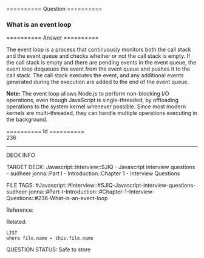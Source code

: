 ========== Question ==========  

### What is an event loop  

========== Answer ==========  

The event loop is a process that continuously monitors both the call stack and
the event queue and checks whether or not the call stack is empty. If the call
stack is empty and there are pending events in the event queue, the event loop
dequeues the event from the event queue and pushes it to the call stack. The
call stack executes the event, and any additional events generated during the
execution are added to the end of the event queue.

**Note:** The event loop allows Node.js to perform non-blocking I/O operations,
even though JavaScript is single-threaded, by offloading operations to the
system kernel whenever possible. Since most modern kernels are multi-threaded,
they can handle multiple operations executing in the background.

========== Id ==========  
236

---

DECK INFO

TARGET DECK: Javascript::Interview::SJIQ - Javascript interview questions - sudheer jonna::Part I - Introduction::Chapter 1 - Interview Questions

FILE TAGS: #Javascript::#Interview::#SJIQ-Javascript-interview-questions-sudheer-jonna::#Part-I-Introduction::#Chapter-1-Interview-Questions::#236-What-is-an-event-loop

Reference:

Related:

```dataview
LIST
where file.name = this.file.name
```

QUESTION STATUS: Safe to store
